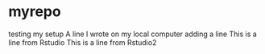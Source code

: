 # myrepo
testing my setup
A line I wrote on my local computer
adding a line
This is a line from Rstudio
This is a line from Rstudio2